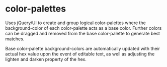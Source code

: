 # color-palettes
Uses jQuery/UI to create and group logical color-palettes where the background-color
of each color-palette acts as a base color. Further colors can be dragged and removed
from the base color-palette to generate best matches.

Base color-palette background-colors are automatically updated with their actual
hex value upon the event of editable text, as well as adjusting the lighten and
darken property of the hex.
